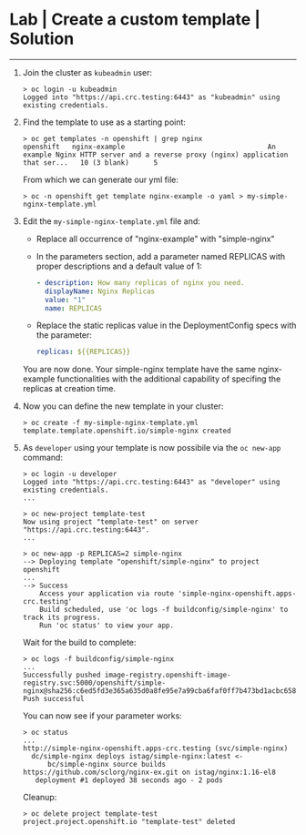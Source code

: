 # Lab | Create a custom template | Solution

---

1. Join the cluster as `kubeadmin` user:

   ```console
   > oc login -u kubeadmin
   Logged into "https://api.crc.testing:6443" as "kubeadmin" using existing credentials.
   ```

2. Find the template to use as a starting point:

   ```console
   > oc get templates -n openshift | grep nginx
   openshift   nginx-example                                   An example Nginx HTTP server and a reverse proxy (nginx) application that ser...   10 (3 blank)      5
   ```

   From which we can generate our yml file:

   ```console
   > oc -n openshift get template nginx-example -o yaml > my-simple-nginx-template.yml
   ```

3. Edit the `my-simple-nginx-template.yml` file and:

   - Replace all occurrence of "nginx-example" with "simple-nginx"
   - In the parameters section, add a parameter named REPLICAS with proper
     descriptions and a default value of 1:

     ```yaml
     - description: How many replicas of nginx you need.
       displayName: Nginx Replicas
       value: "1"
       name: REPLICAS
     ```

   - Replace the static replicas value in the DeploymentConfig specs with the
     parameter:

     ```yaml
     replicas: ${{REPLICAS}}
     ```

   You are now done. Your simple-nginx template have the same nginx-example
   functionalities with the additional capability of specifing the replicas at
   creation time.

4. Now you can define the new template in your cluster:

   ```console
   > oc create -f my-simple-nginx-template.yml
   template.template.openshift.io/simple-nginx created
   ```

5. As `developer` using your template is now possibile via the `oc new-app`
   command:

   ```console
   > oc login -u developer
   Logged into "https://api.crc.testing:6443" as "developer" using existing credentials.
   ...

   > oc new-project template-test
   Now using project "template-test" on server "https://api.crc.testing:6443".
   ...

   > oc new-app -p REPLICAS=2 simple-nginx
   --> Deploying template "openshift/simple-nginx" to project openshift
   ...
   --> Success
       Access your application via route 'simple-nginx-openshift.apps-crc.testing'
       Build scheduled, use 'oc logs -f buildconfig/simple-nginx' to track its progress.
       Run 'oc status' to view your app.
   ```

   Wait for the build to complete:

   ```console
   > oc logs -f buildconfig/simple-nginx
   ...
   Successfully pushed image-registry.openshift-image-registry.svc:5000/openshift/simple-nginx@sha256:c6ed5fd3e365a635d0a8fe95e7a99cba6faf0ff7b473bd1acbc6587f8e07e0b3
   Push successful
   ```

   You can now see if your parameter works:

   ```console
   > oc status
   ...
   http://simple-nginx-openshift.apps-crc.testing (svc/simple-nginx)
     dc/simple-nginx deploys istag/simple-nginx:latest <-
         bc/simple-nginx source builds https://github.com/sclorg/nginx-ex.git on istag/nginx:1.16-el8
   	  deployment #1 deployed 38 seconds ago - 2 pods
   ```

   Cleanup:

   ```console
   > oc delete project template-test
   project.project.openshift.io "template-test" deleted
   ```
